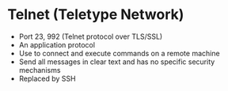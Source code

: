 # Telnet (Teletype Network)

- Port 23, 992 (Telnet protocol over TLS/SSL)
- An application protocol
- Use to connect and execute commands on a remote machine
- Send all messages in clear text and has no specific security mechanisms
- Replaced by SSH
